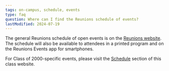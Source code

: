 ```yaml
---
tags: on-campus, schedule, events
type: faq
question: Where can I find the Reunions schedule of events?
lastModified: 2024-07-19
---
```


The general Reunions schedule of open events is on the [Reunions website](https://reunions.princeton.edu/events). The schedule will also be available to attendees in a printed program and on the Reunions Events app for smartphones.

For Class of 2000-specific events, please visit the [Schedule](/schedule) section of this class website.
